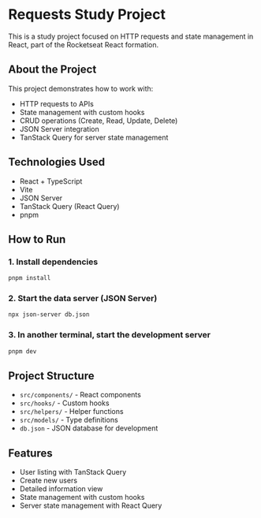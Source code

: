 # Requests Study Project

This is a study project focused on HTTP requests and state management in React, part of the Rocketseat React formation.

## About the Project

This project demonstrates how to work with:

- HTTP requests to APIs
- State management with custom hooks
- CRUD operations (Create, Read, Update, Delete)
- JSON Server integration
- TanStack Query for server state management

## Technologies Used

- React + TypeScript
- Vite
- JSON Server
- TanStack Query (React Query)
- pnpm

## How to Run

### 1. Install dependencies

```bash
pnpm install
```

### 2. Start the data server (JSON Server)

```bash
npx json-server db.json
```

### 3. In another terminal, start the development server

```bash
pnpm dev
```

## Project Structure

- `src/components/` - React components
- `src/hooks/` - Custom hooks
- `src/helpers/` - Helper functions
- `src/models/` - Type definitions
- `db.json` - JSON database for development

## Features

- User listing with TanStack Query
- Create new users
- Detailed information view
- State management with custom hooks
- Server state management with React Query
